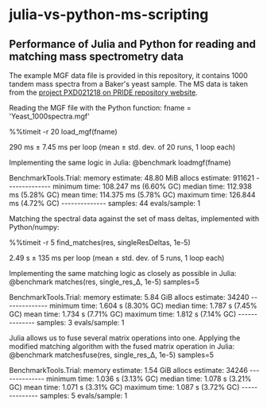 # julia-vs-python-ms-scripting
## Performance of Julia and Python for reading and matching mass spectrometry data


The example MGF data file is provided in this repository, it contains 1000 tandem mass spectra from a Baker's yeast sample. The MS data is taken from the [project PXD021218 on PRIDE repository website](https://www.ebi.ac.uk/pride/archive/projects/PXD021218/).

Reading the MGF file with the Python function:
  fname = 'Yeast_1000spectra.mgf'

  %%timeit -r 20
  load_mgf(fname)
  
  290 ms ± 7.45 ms per loop (mean ± std. dev. of 20 runs, 1 loop each)
  
Implementing the same logic in Julia:
  @benchmark loadmgf(fname)
  
  BenchmarkTools.Trial: 
    memory estimate:  48.80 MiB
    allocs estimate:  911621
    --------------
    minimum time:     108.247 ms (6.60% GC)
    median time:      112.938 ms (5.28% GC)
    mean time:        114.375 ms (5.78% GC)
    maximum time:     126.844 ms (4.72% GC)
    --------------
    samples:          44
    evals/sample:     1
  
Matching the spectral data against the set of mass deltas, implemented with Python/numpy:

  %%timeit -r 5
  find_matches(res, singleResDeltas, 1e-5)
  
  2.49 s ± 135 ms per loop (mean ± std. dev. of 5 runs, 1 loop each)
  
Implementing the same matching logic as closely as possible in Julia:
  @benchmark matches(res, single_res_Δ, 1e-5) samples=5
  
  BenchmarkTools.Trial: 
    memory estimate:  5.84 GiB
    allocs estimate:  34240
    --------------
    minimum time:     1.604 s (8.30% GC)
    median time:      1.787 s (7.45% GC)
    mean time:        1.734 s (7.71% GC)
    maximum time:     1.812 s (7.14% GC)
    --------------
    samples:          3
    evals/sample:     1
    
Julia allows us to fuse several matrix operations into one. Applying the modified matching algorithm with the fused matrix operation in Julia:
  @benchmark matchesfuse(res, single_res_Δ, 1e-5) samples=5
  
  BenchmarkTools.Trial: 
    memory estimate:  1.54 GiB
    allocs estimate:  34246
    --------------
    minimum time:     1.036 s (3.13% GC)
    median time:      1.078 s (3.21% GC)
    mean time:        1.071 s (3.31% GC)
    maximum time:     1.087 s (3.72% GC)
    --------------
    samples:          5
    evals/sample:     1
